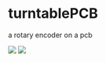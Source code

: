 # turntablePCB
a rotary encoder on a pcb

![](https://i.imgur.com/YSVze78.png) ![](https://i.imgur.com/2TCTPNL.png)

